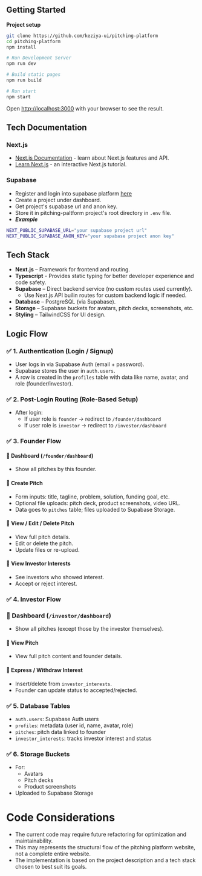 ## Getting Started

**Project setup**
```bash
git clone https://github.com/keziya-ui/pitching-platform
cd pitching-platform
npm install

# Run Development Server
npm run dev

# Build static pages
npm run build

# Run start
npm start
```

Open [http://localhost:3000](http://localhost:3000) with your browser to see the result.

## Tech Documentation

### Next.js

- [Next.js Documentation](https://nextjs.org/docs) - learn about Next.js features and API.
- [Learn Next.js](https://nextjs.org/learn) - an interactive Next.js tutorial.

### Supabase

- Register and login into supabase platform [here](https://supabase.com/dashboard/sign-in?returnTo=%2Forg)
- Create a project under dashboard.
- Get project's supabase url and anon key.
- Store it in pitching-paltform project's root directory in `.env` file.
- _**Example**_
``` bash
NEXT_PUBLIC_SUPABASE_URL="your supabase project url"
NEXT_PUBLIC_SUPABASE_ANON_KEY="your supabase project anon key"
```

## Tech Stack

- **Next.js** – Framework for frontend and routing.
- **Typescript** - Provides static typing for better developer experience and code safety.
- **Supabase** – Direct backend service (no custom routes used currently).
  - Use Next.js API builin routes for custom backend logic if needed.
- **Database** – PostgreSQL (via Supabase).
- **Storage** – Supabase buckets for avatars, pitch decks, screenshots, etc.
- **Styling** – TailwindCSS for UI design.

## Logic Flow

### ✅ 1. Authentication (Login / Signup)
- User logs in via Supabase Auth (email + password).
- Supabase stores the user in `auth.users`.
- A row is created in the `profiles` table with data like name, avatar, and role (founder/investor).

### ✅ 2. Post-Login Routing (Role-Based Setup)
- After login:
  - If user role is `founder` → redirect to `/founder/dashboard`
  - If user role is `investor` → redirect to `/investor/dashboard`

### ✅ 3. Founder Flow

#### 🔹 Dashboard (`/founder/dashboard`)
- Show all pitches by this founder.

#### 🔹 Create Pitch
- Form inputs: title, tagline, problem, solution, funding goal, etc.
- Optional file uploads: pitch deck, product screenshots, video URL.
- Data goes to `pitches` table; files uploaded to Supabase Storage.

#### 🔹 View / Edit / Delete Pitch
- View full pitch details.
- Edit or delete the pitch.
- Update files or re-upload.

#### 🔹 View Investor Interests
- See investors who showed interest.
- Accept or reject interest.

### ✅ 4. Investor Flow

### 🔹 Dashboard (`/investor/dashboard`)
- Show all pitches (except those by the investor themselves).

#### 🔹 View Pitch
- View full pitch content and founder details.

#### 🔹 Express / Withdraw Interest
- Insert/delete from `investor_interests`.
- Founder can update status to accepted/rejected.

### ✅ 5. Database Tables

- `auth.users`: Supabase Auth users
- `profiles`: metadata (user id, name, avatar, role)
- `pitches`: pitch data linked to founder
- `investor_interests`: tracks investor interest and status

### ✅ 6. Storage Buckets

- For:
  - Avatars
  - Pitch decks
  - Product screenshots
- Uploaded to Supabase Storage

# Code Considerations
- The current code may require future refactoring for optimization and maintainability.
- This may represents the structural flow of the pitching platform website, not a complete entire website.
- The implementation is based on the project description and a tech stack chosen to best suit its goals.
